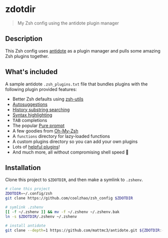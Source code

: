 # zdotdir

> My Zsh config using the antidote plugin manager

## Description

This Zsh config uses [antidote](https://github.com/getantidote/antidote) as a plugin manager and pulls some amazing Zsh plugins together.

## What's included

A sample antidote `.zsh_plugins.txt` file that bundles plugins with the following plugin provided features:

- Better Zsh defaults using [zsh-utils](https://github.com/belak/zsh-utils)
- [Autosuggestions](https://github.com/zsh-users/zsh-autosuggestions)
- [History substring searching](https://github.com/zsh-users/zsh-history-substring-search)
- [Syntax highlighting](https://github.com/zdharma-continuum/fast-syntax-highlighting)
- <kbd>TAB</kbd> completions
- The popular [Pure prompt](https://github.com/sindresorhus/pure)
- A few goodies from [Oh-My-Zsh](https://github.com/ohmyzsh/ohmyzsh)
- A `functions` directory for lazy-loaded functions
- A custom plugins directory so you can add your own plugins
- Lots of [helpful plugins](https://github.com/unixorn/awesome-zsh-plugins)!
- And much more, all without compromising shell speed :rocket:

## Installation

Clone this project to `$ZDOTDIR`, and then make a symlink to `.zshenv`.

```zsh
# clone this project
ZDOTDIR=~/.config/zsh
git clone https://github.com/coolzhao/zsh_config $ZDOTDIR

# symlink .zshenv
[[ -f ~/.zshenv ]] && mv -f ~/.zshenv ~/.zshenv.bak
ln -s $ZDOTDIR/.zshenv ~/.zshenv

# install antidote
git clone --depth=1 https://github.com/mattmc3/antidote.git ${ZDOTDIR:-$HOME}/.antidote

```

[antidote]: https://getantidote.github.io
